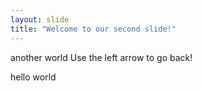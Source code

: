 ```yaml
---
layout: slide
title: "Welcome to our second slide!"
---
```

another world
Use the left arrow to go back!

hello world
